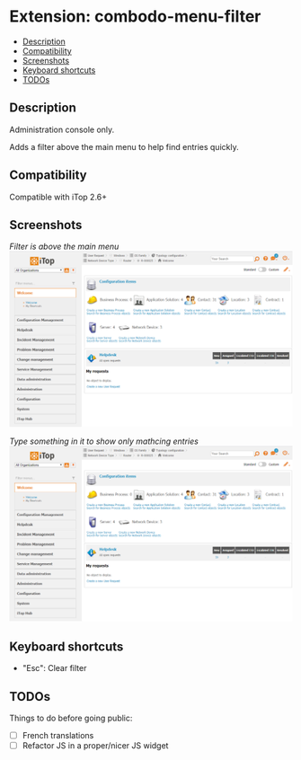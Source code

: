 # Extension: combodo-menu-filter
- [Description](#description)
- [Compatibility](#compatibility)
- [Screenshots](#screenshots)
- [Keyboard shortcuts](#keyboard-shortcuts)
- [TODOs](#todos)

## Description
Administration console only.

Adds a filter above the main menu to help find entries quickly.

## Compatibility
Compatible with iTop 2.6+

## Screenshots
*Filter is above the main menu*
![](docs/menu-filter-01.png)

*Type something in it to show only mathcing entries*
![](docs/menu-filter-01.png)

## Keyboard shortcuts
- "Esc": Clear filter

## TODOs
Things to do before going public:
- [ ] French translations
- [ ] Refactor JS in a proper/nicer JS widget